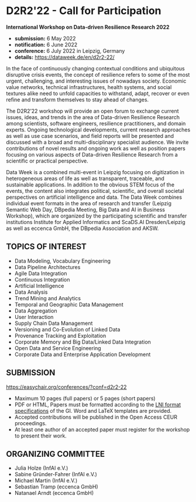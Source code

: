 # D2R2'22 - Call for Participation

**International Workshop on Data-driven Resilience Research 2022**

- **submission:**   6 May 2022
- **notification:** 6 June 2022
- **conference:**   6 July 2022 in Leipzig, Germany
- **details:**      https://dataweek.de/en/d2r2-22/

In the face of continuously changing contextual conditions and ubiquitous disruptive crisis events, the concept of resilience refers to some of the most urgent, challenging, and interesting issues of nowadays society.
Economic value networks, technical infrastructures, health systems, and social textures alike need to unfold capacities to withstand, adapt, recover or even refine and transform themselves to stay ahead of changes.

The D2R2’22 workshop will provide an open forum to exchange current issues, ideas, and trends in the area of Data-driven Resilience Research among scientists, software engineers, resilience practitioners, and domain experts.
Ongoing technological developments, current research approaches as well as use case scenarios, and field reports will be presented and discussed with a broad and multi-disciplinary specialist audience. 
We invite contributions of novel results and ongoing work as well as position papers focusing on various aspects of Data-driven Resilience Research from a scientific or practical perspective.

Data Week is a combined multi-event in Leipzig focusing on digitization in heterogeneous areas of life as well as transparent, traceable, and sustainable applications.
In addition to the obvious STEM focus of the events, the content also integrates political, scientific, and overall societal perspectives on artificial intelligence and data.
The Data Week combines individual event formats in the area of research and transfer (Leipzig Semantic Web Day, DBpedia Meeting, Big Data and AI in Business Workshop), which are organized by the participating scientific and transfer institutions Institute for Applied Informatics and ScaDS.AI Dresden/Leipzig as well as eccenca GmbH, the DBpedia Association and AKSW.


## TOPICS OF INTEREST
- Data Modeling, Vocabulary Engineering
- Data Pipeline Architectures
- Agile Data Integration
- Continuous Integration
- Artificial Intelligence
- Data Analysis
- Trend Mining and Analytics
- Temporal and Geographic Data Management
- Data Aggregation
- User Interaction
- Supply Chain Data Management
- Versioning and Co-Evolution of Linked Data
- Provenance Tracking and Exploitation
- Corporate Memory and Big Data/Linked Data Integration
- Open Data and Service Engineering
- Corporate Data and Enterprise Application Development    

## SUBMISSION

https://easychair.org/conferences/?conf=d2r2-22

- Maximum 10 pages (full papers) or 5 pages (short papers)
- PDF or HTML, Papers must be formatted according to the [LNI format specifications](https://www.gi.de/service/publikationen/lni/) of the GI. Word and LaTeX templates are provided.
- Accepted contributions will be published in the Open Access CEUR proceedings.
- At least one author of an accepted paper must register for the workshop to present their work.

## ORGANIZING COMMITTEE
- Julia Holze (InfAI e.V.)
- Sabine Gründer-Fahrer (InfAI e.V.)
- Michael Martin (InfAI e.V.)
- Sebastian Tramp (eccenca GmbH)
- Natanael Arndt (eccenca GmbH)

